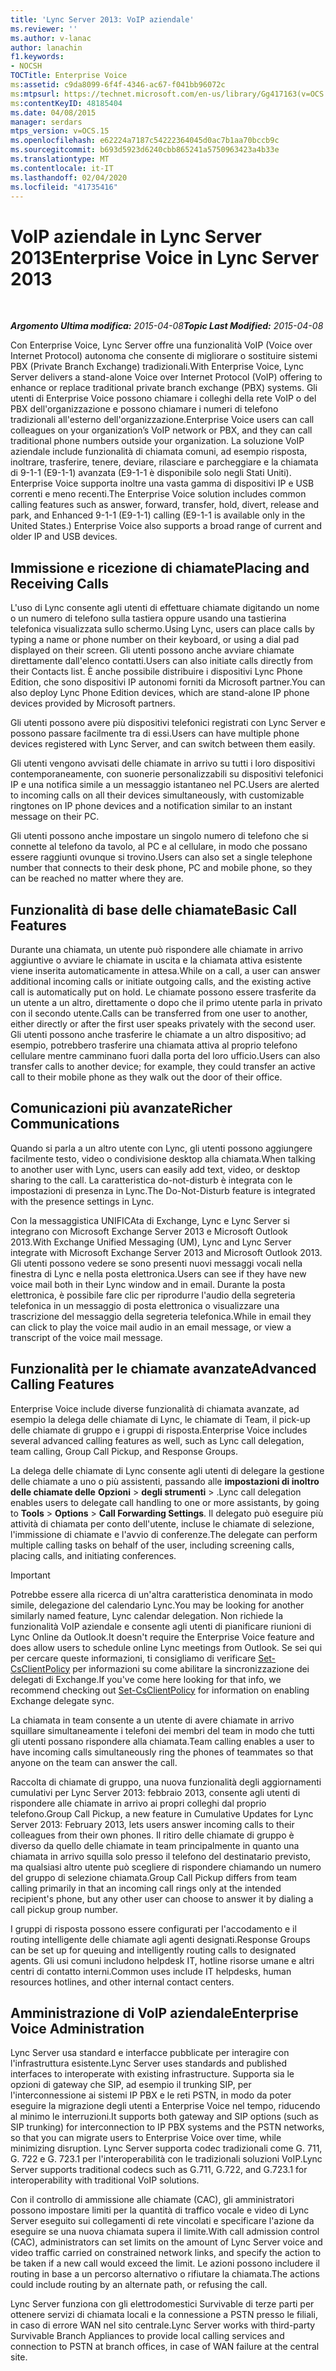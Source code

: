 ```yaml
---
title: 'Lync Server 2013: VoIP aziendale'
ms.reviewer: ''
ms.author: v-lanac
author: lanachin
f1.keywords:
- NOCSH
TOCTitle: Enterprise Voice
ms:assetid: c9da8099-6f4f-4346-ac67-f041bb96072c
ms:mtpsurl: https://technet.microsoft.com/en-us/library/Gg417163(v=OCS.15)
ms:contentKeyID: 48185404
ms.date: 04/08/2015
manager: serdars
mtps_version: v=OCS.15
ms.openlocfilehash: e62224a7187c54222364045d0ac7b1aa70bccb9c
ms.sourcegitcommit: b693d5923d6240cbb865241a5750963423a4b33e
ms.translationtype: MT
ms.contentlocale: it-IT
ms.lasthandoff: 02/04/2020
ms.locfileid: "41735416"
---
```

<div data-xmlns="http://www.w3.org/1999/xhtml">

<div class="topic" data-xmlns="http://www.w3.org/1999/xhtml" data-msxsl="urn:schemas-microsoft-com:xslt" data-cs="http://msdn.microsoft.com/en-us/">

<div data-asp="http://msdn2.microsoft.com/asp">

# <a name="enterprise-voice-in-lync-server-2013"></a><span data-ttu-id="138d7-102">VoIP aziendale in Lync Server 2013</span><span class="sxs-lookup"><span data-stu-id="138d7-102">Enterprise Voice in Lync Server 2013</span></span>

</div>

<div id="mainSection">

<div id="mainBody">

<span> </span>

<span data-ttu-id="138d7-103">_**Argomento Ultima modifica:** 2015-04-08_</span><span class="sxs-lookup"><span data-stu-id="138d7-103">_**Topic Last Modified:** 2015-04-08_</span></span>

<span data-ttu-id="138d7-104">Con Enterprise Voice, Lync Server offre una funzionalità VoIP (Voice over Internet Protocol) autonoma che consente di migliorare o sostituire sistemi PBX (Private Branch Exchange) tradizionali.</span><span class="sxs-lookup"><span data-stu-id="138d7-104">With Enterprise Voice, Lync Server delivers a stand-alone Voice over Internet Protocol (VoIP) offering to enhance or replace traditional private branch exchange (PBX) systems.</span></span> <span data-ttu-id="138d7-105">Gli utenti di Enterprise Voice possono chiamare i colleghi della rete VoIP o del PBX dell'organizzazione e possono chiamare i numeri di telefono tradizionali all'esterno dell'organizzazione.</span><span class="sxs-lookup"><span data-stu-id="138d7-105">Enterprise Voice users can call colleagues on your organization’s VoIP network or PBX, and they can call traditional phone numbers outside your organization.</span></span> <span data-ttu-id="138d7-106">La soluzione VoIP aziendale include funzionalità di chiamata comuni, ad esempio risposta, inoltrare, trasferire, tenere, deviare, rilasciare e parcheggiare e la chiamata di 9-1-1 (E9-1-1) avanzata (E9-1-1 è disponibile solo negli Stati Uniti). Enterprise Voice supporta inoltre una vasta gamma di dispositivi IP e USB correnti e meno recenti.</span><span class="sxs-lookup"><span data-stu-id="138d7-106">The Enterprise Voice solution includes common calling features such as answer, forward, transfer, hold, divert, release and park, and Enhanced 9-1-1 (E9-1-1) calling (E9-1-1 is available only in the United States.) Enterprise Voice also supports a broad range of current and older IP and USB devices.</span></span>

<div>

## <a name="placing-and-receiving-calls"></a><span data-ttu-id="138d7-107">Immissione e ricezione di chiamate</span><span class="sxs-lookup"><span data-stu-id="138d7-107">Placing and Receiving Calls</span></span>

<span data-ttu-id="138d7-108">L'uso di Lync consente agli utenti di effettuare chiamate digitando un nome o un numero di telefono sulla tastiera oppure usando una tastierina telefonica visualizzata sullo schermo.</span><span class="sxs-lookup"><span data-stu-id="138d7-108">Using Lync, users can place calls by typing a name or phone number on their keyboard, or using a dial pad displayed on their screen.</span></span> <span data-ttu-id="138d7-109">Gli utenti possono anche avviare chiamate direttamente dall'elenco contatti.</span><span class="sxs-lookup"><span data-stu-id="138d7-109">Users can also initiate calls directly from their Contacts list.</span></span> <span data-ttu-id="138d7-110">È anche possibile distribuire i dispositivi Lync Phone Edition, che sono dispositivi IP autonomi forniti da Microsoft partner.</span><span class="sxs-lookup"><span data-stu-id="138d7-110">You can also deploy Lync Phone Edition devices, which are stand-alone IP phone devices provided by Microsoft partners.</span></span>

<span data-ttu-id="138d7-111">Gli utenti possono avere più dispositivi telefonici registrati con Lync Server e possono passare facilmente tra di essi.</span><span class="sxs-lookup"><span data-stu-id="138d7-111">Users can have multiple phone devices registered with Lync Server, and can switch between them easily.</span></span>

<span data-ttu-id="138d7-112">Gli utenti vengono avvisati delle chiamate in arrivo su tutti i loro dispositivi contemporaneamente, con suonerie personalizzabili su dispositivi telefonici IP e una notifica simile a un messaggio istantaneo nel PC.</span><span class="sxs-lookup"><span data-stu-id="138d7-112">Users are alerted to incoming calls on all their devices simultaneously, with customizable ringtones on IP phone devices and a notification similar to an instant message on their PC.</span></span>

<span data-ttu-id="138d7-113">Gli utenti possono anche impostare un singolo numero di telefono che si connette al telefono da tavolo, al PC e al cellulare, in modo che possano essere raggiunti ovunque si trovino.</span><span class="sxs-lookup"><span data-stu-id="138d7-113">Users can also set a single telephone number that connects to their desk phone, PC and mobile phone, so they can be reached no matter where they are.</span></span>

</div>

<div>

## <a name="basic-call-features"></a><span data-ttu-id="138d7-114">Funzionalità di base delle chiamate</span><span class="sxs-lookup"><span data-stu-id="138d7-114">Basic Call Features</span></span>

<span data-ttu-id="138d7-115">Durante una chiamata, un utente può rispondere alle chiamate in arrivo aggiuntive o avviare le chiamate in uscita e la chiamata attiva esistente viene inserita automaticamente in attesa.</span><span class="sxs-lookup"><span data-stu-id="138d7-115">While on a call, a user can answer additional incoming calls or initiate outgoing calls, and the existing active call is automatically put on hold.</span></span> <span data-ttu-id="138d7-116">Le chiamate possono essere trasferite da un utente a un altro, direttamente o dopo che il primo utente parla in privato con il secondo utente.</span><span class="sxs-lookup"><span data-stu-id="138d7-116">Calls can be transferred from one user to another, either directly or after the first user speaks privately with the second user.</span></span> <span data-ttu-id="138d7-117">Gli utenti possono anche trasferire le chiamate a un altro dispositivo; ad esempio, potrebbero trasferire una chiamata attiva al proprio telefono cellulare mentre camminano fuori dalla porta del loro ufficio.</span><span class="sxs-lookup"><span data-stu-id="138d7-117">Users can also transfer calls to another device; for example, they could transfer an active call to their mobile phone as they walk out the door of their office.</span></span>

</div>

<div>

## <a name="richer-communications"></a><span data-ttu-id="138d7-118">Comunicazioni più avanzate</span><span class="sxs-lookup"><span data-stu-id="138d7-118">Richer Communications</span></span>

<span data-ttu-id="138d7-119">Quando si parla a un altro utente con Lync, gli utenti possono aggiungere facilmente testo, video o condivisione desktop alla chiamata.</span><span class="sxs-lookup"><span data-stu-id="138d7-119">When talking to another user with Lync, users can easily add text, video, or desktop sharing to the call.</span></span> <span data-ttu-id="138d7-120">La caratteristica do-not-disturb è integrata con le impostazioni di presenza in Lync.</span><span class="sxs-lookup"><span data-stu-id="138d7-120">The Do-Not-Disturb feature is integrated with the presence settings in Lync.</span></span>

<span data-ttu-id="138d7-121">Con la messaggistica UNIFICAta di Exchange, Lync e Lync Server si integrano con Microsoft Exchange Server 2013 e Microsoft Outlook 2013.</span><span class="sxs-lookup"><span data-stu-id="138d7-121">With Exchange Unified Messaging (UM), Lync and Lync Server integrate with Microsoft Exchange Server 2013 and Microsoft Outlook 2013.</span></span> <span data-ttu-id="138d7-122">Gli utenti possono vedere se sono presenti nuovi messaggi vocali nella finestra di Lync e nella posta elettronica.</span><span class="sxs-lookup"><span data-stu-id="138d7-122">Users can see if they have new voice mail both in their Lync window and in email.</span></span> <span data-ttu-id="138d7-123">Durante la posta elettronica, è possibile fare clic per riprodurre l'audio della segreteria telefonica in un messaggio di posta elettronica o visualizzare una trascrizione del messaggio della segreteria telefonica.</span><span class="sxs-lookup"><span data-stu-id="138d7-123">While in email they can click to play the voice mail audio in an email message, or view a transcript of the voice mail message.</span></span>

</div>

<div>

## <a name="advanced-calling-features"></a><span data-ttu-id="138d7-124">Funzionalità per le chiamate avanzate</span><span class="sxs-lookup"><span data-stu-id="138d7-124">Advanced Calling Features</span></span>

<span data-ttu-id="138d7-125">Enterprise Voice include diverse funzionalità di chiamata avanzate, ad esempio la delega delle chiamate di Lync, le chiamate di Team, il pick-up delle chiamate di gruppo e i gruppi di risposta.</span><span class="sxs-lookup"><span data-stu-id="138d7-125">Enterprise Voice includes several advanced calling features as well, such as Lync call delegation, team calling, Group Call Pickup, and Response Groups.</span></span>

<span data-ttu-id="138d7-126">La delega delle chiamate di Lync consente agli utenti di delegare la gestione delle chiamate a uno o più assistenti, passando alle **impostazioni di inoltro delle chiamate delle** **Opzioni** \> **degli strumenti** \> .</span><span class="sxs-lookup"><span data-stu-id="138d7-126">Lync call delegation enables users to delegate call handling to one or more assistants, by going to **Tools** \> **Options** \> **Call Forwarding Settings**.</span></span> <span data-ttu-id="138d7-127">Il delegato può eseguire più attività di chiamata per conto dell'utente, incluse le chiamate di selezione, l'immissione di chiamate e l'avvio di conferenze.</span><span class="sxs-lookup"><span data-stu-id="138d7-127">The delegate can perform multiple calling tasks on behalf of the user, including screening calls, placing calls, and initiating conferences.</span></span>

<div>


> [!IMPORTANT]  
> <span data-ttu-id="138d7-128">Potrebbe essere alla ricerca di un'altra caratteristica denominata in modo simile, delegazione del calendario Lync.</span><span class="sxs-lookup"><span data-stu-id="138d7-128">You may be looking for another similarly named feature, Lync calendar delegation.</span></span> <span data-ttu-id="138d7-129">Non richiede la funzionalità VoIP aziendale e consente agli utenti di pianificare riunioni di Lync Online da Outlook.</span><span class="sxs-lookup"><span data-stu-id="138d7-129">It doesn't require the Enterprise Voice feature and does allow users to schedule online Lync meetings from Outlook.</span></span> <span data-ttu-id="138d7-130">Se sei qui per cercare queste informazioni, ti consigliamo di verificare <A href="https://docs.microsoft.com/powershell/module/skype/Set-CsClientPolicy">Set-CsClientPolicy</A> per informazioni su come abilitare la sincronizzazione dei delegati di Exchange.</span><span class="sxs-lookup"><span data-stu-id="138d7-130">If you've come here looking for that info, we recommend checking out <A href="https://docs.microsoft.com/powershell/module/skype/Set-CsClientPolicy">Set-CsClientPolicy</A> for information on enabling Exchange delegate sync.</span></span>



</div>

<span data-ttu-id="138d7-131">La chiamata in team consente a un utente di avere chiamate in arrivo squillare simultaneamente i telefoni dei membri del team in modo che tutti gli utenti possano rispondere alla chiamata.</span><span class="sxs-lookup"><span data-stu-id="138d7-131">Team calling enables a user to have incoming calls simultaneously ring the phones of teammates so that anyone on the team can answer the call.</span></span>

<span data-ttu-id="138d7-132">Raccolta di chiamate di gruppo, una nuova funzionalità degli aggiornamenti cumulativi per Lync Server 2013: febbraio 2013, consente agli utenti di rispondere alle chiamate in arrivo ai propri colleghi dal proprio telefono.</span><span class="sxs-lookup"><span data-stu-id="138d7-132">Group Call Pickup, a new feature in Cumulative Updates for Lync Server 2013: February 2013, lets users answer incoming calls to their colleagues from their own phones.</span></span> <span data-ttu-id="138d7-133">Il ritiro delle chiamate di gruppo è diverso da quello delle chiamate in team principalmente in quanto una chiamata in arrivo squilla solo presso il telefono del destinatario previsto, ma qualsiasi altro utente può scegliere di rispondere chiamando un numero del gruppo di selezione chiamata.</span><span class="sxs-lookup"><span data-stu-id="138d7-133">Group Call Pickup differs from team calling primarily in that an incoming call rings only at the intended recipient's phone, but any other user can choose to answer it by dialing a call pickup group number.</span></span>

<span data-ttu-id="138d7-134">I gruppi di risposta possono essere configurati per l'accodamento e il routing intelligente delle chiamate agli agenti designati.</span><span class="sxs-lookup"><span data-stu-id="138d7-134">Response Groups can be set up for queuing and intelligently routing calls to designated agents.</span></span> <span data-ttu-id="138d7-135">Gli usi comuni includono helpdesk IT, hotline risorse umane e altri centri di contatto interni.</span><span class="sxs-lookup"><span data-stu-id="138d7-135">Common uses include IT helpdesks, human resources hotlines, and other internal contact centers.</span></span>

</div>

<div>

## <a name="enterprise-voice-administration"></a><span data-ttu-id="138d7-136">Amministrazione di VoIP aziendale</span><span class="sxs-lookup"><span data-stu-id="138d7-136">Enterprise Voice Administration</span></span>

<span data-ttu-id="138d7-137">Lync Server usa standard e interfacce pubblicate per interagire con l'infrastruttura esistente.</span><span class="sxs-lookup"><span data-stu-id="138d7-137">Lync Server uses standards and published interfaces to interoperate with existing infrastructure.</span></span> <span data-ttu-id="138d7-138">Supporta sia le opzioni di gateway che SIP, ad esempio il trunking SIP, per l'interconnessione ai sistemi IP PBX e le reti PSTN, in modo da poter eseguire la migrazione degli utenti a Enterprise Voice nel tempo, riducendo al minimo le interruzioni.</span><span class="sxs-lookup"><span data-stu-id="138d7-138">It supports both gateway and SIP options (such as SIP trunking) for interconnection to IP PBX systems and the PSTN networks, so that you can migrate users to Enterprise Voice over time, while minimizing disruption.</span></span> <span data-ttu-id="138d7-139">Lync Server supporta codec tradizionali come G. 711, G. 722 e G. 723.1 per l'interoperabilità con le tradizionali soluzioni VoIP.</span><span class="sxs-lookup"><span data-stu-id="138d7-139">Lync Server supports traditional codecs such as G.711, G.722, and G.723.1 for interoperability with traditional VoIP solutions.</span></span>

<span data-ttu-id="138d7-140">Con il controllo di ammissione alle chiamate (CAC), gli amministratori possono impostare limiti per la quantità di traffico vocale e video di Lync Server eseguito sui collegamenti di rete vincolati e specificare l'azione da eseguire se una nuova chiamata supera il limite.</span><span class="sxs-lookup"><span data-stu-id="138d7-140">With call admission control (CAC), administrators can set limits on the amount of Lync Server voice and video traffic carried on constrained network links, and specify the action to be taken if a new call would exceed the limit.</span></span> <span data-ttu-id="138d7-141">Le azioni possono includere il routing in base a un percorso alternativo o rifiutare la chiamata.</span><span class="sxs-lookup"><span data-stu-id="138d7-141">The actions could include routing by an alternate path, or refusing the call.</span></span>

<span data-ttu-id="138d7-142">Lync Server funziona con gli elettrodomestici Survivable di terze parti per ottenere servizi di chiamata locali e la connessione a PSTN presso le filiali, in caso di errore WAN nel sito centrale.</span><span class="sxs-lookup"><span data-stu-id="138d7-142">Lync Server works with third-party Survivable Branch Appliances to provide local calling services and connection to PSTN at branch offices, in case of WAN failure at the central site.</span></span>

</div>

</div>

<span> </span>

</div>

</div>

</div>

